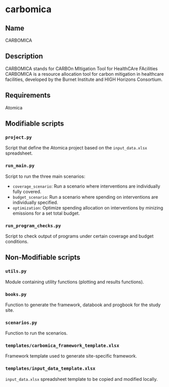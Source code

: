 # carbomica
## Name
CARBOMICA

## Description
CARBOMICA stands for CARBOn MItigation Tool for HealthCAre FAcilities​
CARBOMICA is a resource allocation tool for carbon mitigation in healthcare facilities, developed by the Burnet Institute and HIGH Horizons Consortium.

## Requirements
Atomica

## Modifiable scripts
### `project.py`
Script that define the Atomica project based on the `input_data.xlsx` spreadsheet.

### `run_main.py`
Script to run the three main scenarios:
- `coverage_scenario`: Run a scenario where interventions are individually fully covered.
- `budget_scenario`: Run a scenario where spending on interventions are individually specified.
- `optimization`: Optimize spending allocation on interventions by minizing emissions for a set total budget.

### `run_program_checks.py`
Script to check output of programs under certain coverage and budget conditions.

## Non-Modifiable scripts
### `utils.py`
Module containing utility functions (plotting and results functions).

### `books.py`
Function to generate the framework, databook and progbook for the study site.

### `scenarios.py`
Function to run the scenarios.

### `templates/carbomica_framework_template.xlsx`
Framework template used to generate site-specific framework.

### `templates/input_data_template.xlsx`
`input_data.xlsx` spreadsheet template to be copied and modified locally.